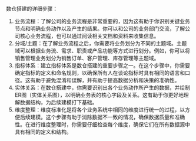 数仓搭建的详细步骤：

1. 业务流程：了解公司的业务流程是非常重要的，因为这有助于你识别关键业务节点和明确业务动作以及产生的结果。你可以和公司的业务部门交流，了解公司核心业务流程，也可以通过阅读相关文档和资料来收集信息。
2. 分域/主题：在了解业务流程之后，你需要将业务划分为不同的主题域。主题域可以根据业务流、需求、职责或产品功能等方式进行划分。例如，你可以将销售管理业务划分为销售订单、客户管理、库存管理等主题域。
3. 指标体系：建立指标体系是数仓搭建的重要步骤之一。在这个步骤中，你需要确定指标的定义和命名规则，以确保所有人在谈论指标时具有相同的语言和口径。这有助于避免混淆和误解，并有助于提高数据分析和决策的准确性。
4. 实体关系：在数仓搭建中，你需要识别出各个业务动作所产生的数据，并绘制ER图（实体关系图），以明确业务表的核心字段及关系。这有助于你更好地理解数据结构，为后续建模打下基础。
5. 维度整理：维度标准化是将各个业务系统中相同的维度进行统一的过程，以方便后续建模。这个步骤有助于消除数据不一致的情况，确保数据质量和准确性。在进行维度整理时，你需要仔细检查每个维度，确保它们在所有数据源中具有相同的定义和结构。